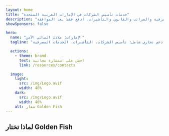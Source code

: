 ```yaml
---
layout: home
title: "خدمات تأسيس الشركات في الإمارات العربية المتحدة"
description: "خدمات خبيرة في تأسيس الشركات والدعم في الإمارات. حلول تأسيس الشركات والخدمات المصرفية والضرائب والقانون والتأشيرات. ادفع فقط بعد الموافقة."
showSponsors: false

hero:
  name: "الإمارات: ملاذك المالي الآمن"
  tagline: "دعم تجاري شامل: تأسيس الشركات، التأشيرات، الخدمات المصرفية. <span class='hl'>لا نجاح - لا رسوم</span>."

  actions:
    - theme: brand
      text: احصل على استشارة مجانية
      link: /resources/contacts

  image:
    light:
      src: /img/Logo.avif
      width: 40%
    dark:
      src: /img/Logo.avif
      width: 40%
    alt: شعار Golden Fish
---
```


<FeatureCards :features="[
  {
    title: 'دليل تأسيس الشركات',
    details: 'دليل شامل لتأسيس الشركات في **Free Zone والـ Offshore والـ Mainland والفروع**.',
    items: [
      'ملكية أجنبية 100٪ متاحة في Free Zones والـ Mainland',
      'معدلات ضريبية منخفضة - 9٪ ضريبة الشركات فقط',
      'لا قيود على العملات - سهولة إعادة رأس المال'
    ],
    linkText: 'اعرف المزيد',
    link: '/uae-business/offer/company-registration/',
    icon: {
      light: '/img/iStock-2051326997.avif',
      dark: '/img/iStock-1448478309.jpg',
      alt: 'دليل تأسيس الشركات'
    }
  },
  {
    title: 'فتح الحساب المصرفي',
    details: 'افتح حسابات مصرفية تجارية أو شخصية بسهولة مع البنوك الإماراتية الموثوقة.',
    items: [
      'خدمات PRO شاملة للموافقات الحكومية',
      'إعداد حزمة مصرفية كاملة',
      '**معدل نجاح 96٪**',
    ],
    linkText: 'اعرف المزيد',
    link: '/uae-business/offer/banking/',
    icon: {
      light: '/img/iStock-2153786564.avif',
      dark: '/img/iStock-2166793628.avif',
      alt: 'الخدمات المصرفية'
    }
  },
  {
    title: 'التأشيرة الذهبية والإقامة',
    details: 'احصل على **Golden Visa** الإماراتية للإقامة طويلة الأمد مع عملية تقديم سلسة.',
    items: [
      '**لا حاجة لدخول الإمارات كل 6 أشهر**',
      'صلاحية 10 سنوات مع إمكانية التجديد عند استيفاء الشروط المؤهلة',
      'معدل نجاح 92٪',
    ],
    linkText: 'اعرف المزيد',
    link: '/uae-business/offer/golden-visa/',
    icon: {
      light: '/img/iStock-1312241253.avif',
      dark: '/img/ILONMASKID.webp',
      alt: 'خدمات التأشيرات'
    }
  },
]" />

<FeatureCards :features="[
  {
    title: 'خدمات الامتثال',
    details: 'يرشدك خبراؤنا خلال متطلبات اللوائح الإماراتية المعقدة، بما في ذلك تقارير ESR وملفات UBO.',
    items: [],
    linkText: 'اعرف المزيد',
    link: '/uae-business/company-registration/Protect-Your-Business',
    icon: {
      light: '/img/iStock-1299393716.avif',
      dark: '/img/iStock-2149731304.avif',
      alt: 'خدمات الامتثال'
    }
  },
  {
    title: 'ضريبة الشركات وضريبة القيمة المضافة',
    details: 'نصائح خبيرة تضمن الامتثال لالتزامات ضريبة الشركات وضريبة القيمة المضافة مع الهيئة الاتحادية للضرائب.',
    items: [],
    linkText: 'اعرف المزيد',
    link: '/uae-business/company-registration/accounting-legal',
    icon: {
      light: '/img/iStock-1018285934.avif',
      dark: '/img/iStock-584576538.avif',
      alt: 'الخدمات الضريبية'
    }
  },
  {
    title: 'الخدمات القانونية',
    details: 'يقدم الفريق القانوني المشورة بشأن قوانين الإمارات المتعلقة بعمليات الدمج والاستحواذ وإعادة الهيكلة والتمويل وحل النزاعات.',
    items: [],
    linkText: 'اعرف المزيد',
    link: '/uae-business/company-registration/Protect-Your-Business',
    icon: {
      light: '/img/iStock-650045508.avif',
      dark: '/img/iStock-1498627598.avif',
      alt: 'الخدمات القانونية'
    }
  },
  {
    title: 'المحاسبة والرواتب',
    details: 'يدير محاسبونا الشؤون المالية، ويقدمون خدمات مسك الدفاتر والتسوية والرواتب ودعم التدقيق، مما يوفر تكاليف التوظيف.',
    items: [],
    linkText: 'اعرف المزيد',
    link: '/resources/contacts',
    icon: {
      light: '/img/iStock-1022793868.avif',
      dark: '/img/iStock-1320130292.jpg',
      alt: 'خدمات المحاسبة'
    }
  },
]" />

## لماذا تختار Golden Fish

<BenefitsList :features="[
  {
    icon: '🏢',
    title: 'خبرة محلية في الإمارات',
    text: 'متخصصون متفانون في دبي يقدمون إرشادات خبيرة في كل خطوة من العملية.'
  },
  {
    icon: '📊',
    title: 'معدل نجاح مثبت',
    text: 'معدل موافقة يتجاوز 90٪ مع مئات التأشيرات والحسابات المصرفية وتسجيلات الشركات الصادرة من خلال معالجتنا المتميزة.'
  },
  {
    icon: '💸',
    title: '**رسوم مبنية على النجاح**',
    text: '[الدفع فقط بعد الموافقة](/uae-business/benefits/success-based-fees). شفافية كاملة بدون تكاليف خفية.'
  },
]" />

<!-- ## ابدأ الآن - استشارة أولية مجانية

<div id="contact-form"></div>

<video  autoplay muted playsinline style="padding: 80px" >
  <source src="/img/iStock-2185906461.mp4" type="video/mp4">
</video>

<ContactFormModal formName="Home page" buttonText="احصل على استشارة مجانية"
:services="['📝 تسجيل الشركات', '🏧 فتح الحسابات المصرفية', '🪪 الهوية الإماراتية والإقامة الذهبية', 'خدمات أخرى']"/> -->

<!-- <br>

# قصص النجاح

<br>

<ImageGrid :images="[
  { src: '/img/iStock-1945498989.avif', href: './immigration.md', alt: 'الهجرة إلى الإمارات' },
  { src: '/img/iStock-1965736217.avif', href: './immigration.md', alt: 'الهجرة إلى الإمارات' },
]"/> -->